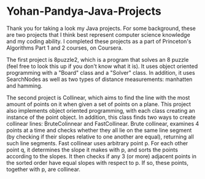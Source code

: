 # Yohan-Pandya-Java-Projects
Thank you for taking a look my Java projects. For some background, these are two projects that I think best represent computer science knowledge and my coding ability. I completed these projects as a part of Princeton's Algorithms Part 1 and 2 courses, on Coursera. 

The first project is 8puzzle2, which is a program that solves an 8 puzzle (feel free to look this up if you don't know what it is). It uses object oriented programming with a "Board" class and a "Solver" class. In addition, it uses SearchNodes as well as two types of distance measurements: manhatten and hamming.  

The second project is Collinear, which aims to find the line with the most amount of points on it when given a set of points on a plane. This project also implements object oriented programming, with each class creating an instance of the point object. In addition, this class finds two ways to create collinear lines: BruteColinnear and FastCollinear. Brute collinear, examines 4 points at a time and checks whether they all lie on the same line segment (by checking if their slopes relative to one another are equal), returning all such line segments. Fast collinear uses arbitrary point p. For each other point q, it determines the slope it makes with p, and sorts the points according to the slopes. It then checks if any 3 (or more) adjacent points in the sorted order have equal slopes with respect to p. If so, these points, together with p, are collinear.
